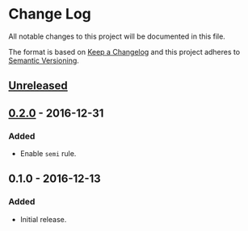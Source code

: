 # Change Log
All notable changes to this project will be documented in this file.

The format is based on [Keep a Changelog](http://keepachangelog.com/) and this project adheres to [Semantic Versioning](http://semver.org/).

## [Unreleased]

## [0.2.0] - 2016-12-31
### Added
- Enable `semi` rule.

## 0.1.0 - 2016-12-13
### Added
- Initial release.

[Unreleased]: https://github.com/ssoloff/eslint-config-crockford/compare/v0.2.0...HEAD
[0.2.0]: https://github.com/ssoloff/eslint-config-crockford/compare/v0.1.0...v0.2.0
